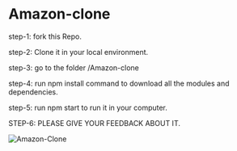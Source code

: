 # Amazon-clone

step-1: fork this Repo.

step-2: Clone it in your local environment.

step-3: go to the folder /Amazon-clone

step-4: run npm install command to download all the modules and dependencies.

step-5: run npm start to run it in your computer.


STEP-6: PLEASE GIVE YOUR FEEDBACK ABOUT IT.


![Amazon-Clone](Amazon-Clone-1.gif)
